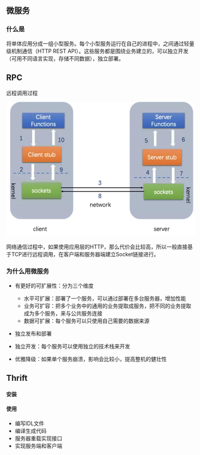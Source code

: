 

## 微服务

### 什么是

将单体应用分成一组小型服务。每个小型服务运行在自己的进程中，之间通过轻量级机制通信（HTTP REST API）。这些服务都是围绕业务建立的，可以独立开发（可用不同语言实现，存储不同数据），独立部署。

## RPC

远程调用过程

![img](微服务.assets/7632302-ca0ba3118f4ef4fb.png)



网络通信过程中，如果使用应用层的HTTP，那么代价会比较高，所以一般直接基于TCP进行远程调用，在客户端和服务器端建立Socket链接进行。

### 为什么用微服务

- 有更好的可扩展性：分为三个维度

  - 水平可扩展：部署了一个服务，可以通过部署在多台服务器，增加性能
  - 业务可扩容：把多个业务中的通用的业务提取成服务，把不同的业务提取成为多个服务，来与公共服务连接
  - 数据可扩展：每个服务可以只使用自己需要的数据来源

- 独立发布和部署

- 独立开发：每个服务可以使用独立的技术栈来开发

- 优雅降级：如果单个服务崩溃，影响会比较小，提高整机的健壮性

  





## Thrift

#### 安装



#### 使用

- 编写IDL文件
- 编译生成代码
- 服务器重载实现接口
- 实现服务端和客户端









